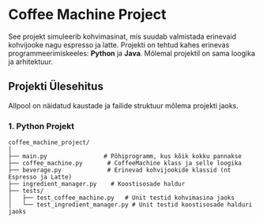 # Coffee Machine Project

See projekt simuleerib kohvimasinat, mis suudab valmistada erinevaid kohvijooke nagu espresso ja latte. Projekti on tehtud kahes erinevas programmeerimiskeeles: **Python** ja **Java**. Mõlemal projektil on sama loogika ja arhitektuur.

## Projekti Ülesehitus

Allpool on näidatud kaustade ja failide struktuur mõlema projekti jaoks.

### 1. Python Projekt

```plaintext
coffee_machine_project/
│
├── main.py                # Põhiprogramm, kus kõik kokku pannakse
├── coffee_machine.py       # CoffeeMachine klass ja selle loogika
├── beverage.py             # Erinevad kohvijookide klassid (nt Espresso ja Latte)
├── ingredient_manager.py    # Koostisosade haldur
├── tests/
│   ├── test_coffee_machine.py   # Unit testid kohvimasina jaoks
│   └── test_ingredient_manager.py # Unit testid koostisosade halduri jaoks
